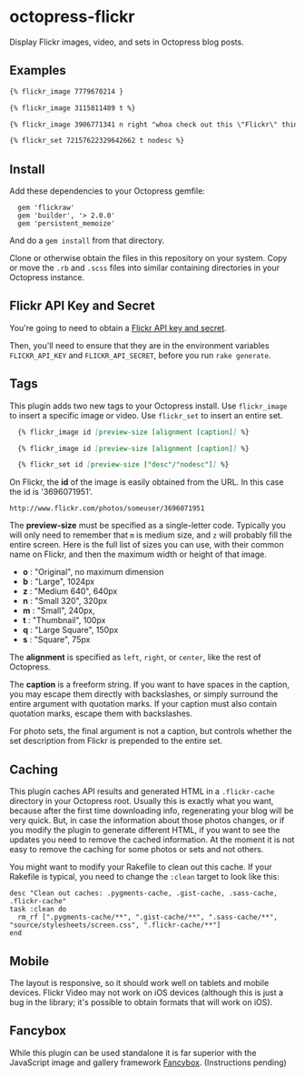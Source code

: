 octopress-flickr
================

Display Flickr images, video, and sets in Octopress blog posts.

## Examples

``` md
{% flickr_image 7779670214 }

{% flickr_image 3115811489 t %}

{% flickr_image 3906771341 n right "whoa check out this \"Flickr\" thing!" %}

{% flickr_set 72157622329642662 t nodesc %}
```

## Install

Add these dependencies to your Octopress gemfile:

``` Rakefile
  gem 'flickraw'
  gem 'builder', '> 2.0.0'
  gem 'persistent_memoize'
```

And do a `gem install` from that directory.

Clone or otherwise obtain the files in this repository on your system. Copy or move the `.rb` and `.scss` files into
similar containing directories in your Octopress instance.

## Flickr API Key and Secret

You're going to need to obtain a [Flickr API key and secret](http://www.flickr.com/services/developer/api/).

Then, you'll need to ensure that they are in the environment variables `FLICKR_API_KEY` and `FLICKR_API_SECRET`, 
before you run `rake generate`. 


## Tags 

This plugin adds two new tags to your Octopress install. Use `flickr_image` to insert a specific image or video. 
Use `flickr_set` to insert an entire set.

``` md
  {% flickr_image id [preview-size [alignment [caption]] %}

  {% flickr_image id [preview-size [alignment [caption]] %}

  {% flickr_set id [preview-size ["desc"/"nodesc"]] %}
```

On Flickr, the **id** of the image is easily obtained from the URL. In this case the id is '3696071951'.

    http://www.flickr.com/photos/someuser/3696071951

The **preview-size** must be specified as a single-letter code. Typically you will only need to remember that `m` is medium size,
and `z` will probably fill the entire screen. Here is the full list of sizes you can use, with their common name on Flickr,
and then the maximum width or height of that image.

* **o**  : "Original", no maximum dimension
* **b**  : "Large", 1024px
* **z**  : "Medium 640", 640px
* **n**  : "Small 320", 320px
* **m**  : "Small", 240px,
* **t**  : "Thumbnail", 100px
* **q**  : "Large Square", 150px
* **s**  : "Square", 75px
 
The **alignment** is specified as `left`, `right`, or `center`, like the rest of Octopress.

The **caption** is a freeform string. If you want to have spaces in the caption, you may escape them directly with backslashes, or simply surround 
the entire argument with quotation marks. If your caption must also contain quotation marks, escape them with backslashes.

For photo sets, the final argument is not a caption, but controls whether the set description from Flickr is prepended to the entire set.

## Caching

This plugin caches API results and generated HTML in a `.flickr-cache` directory in your Octopress root. Usually this is exactly what you want,
because after the first time downloading info, regenerating your blog will be very quick. But, in case the information about those photos 
changes, or if you modify the plugin to generate different HTML, if you want to see the updates you need to remove the cached information. 
At the moment it is not easy to remove the caching for some photos or sets and not others.

You might want to modify your Rakefile to clean out this cache. If your Rakefile is typical, you need to change the `:clean` target to look 
like this:

``` Rakefile
desc "Clean out caches: .pygments-cache, .gist-cache, .sass-cache, .flickr-cache"
task :clean do
  rm_rf [".pygments-cache/**", ".gist-cache/**", ".sass-cache/**", "source/stylesheets/screen.css", ".flickr-cache/**"]
end
```


## Mobile 

The layout is responsive, so it should work well on tablets and mobile devices. Flickr Video may not work on iOS devices (although this is 
just a bug in the library; it's possible to obtain formats that will work on iOS).

## Fancybox

While this plugin can be used standalone it is far superior with the JavaScript image and gallery framework [Fancybox](http://fancyapps.com/fancybox/). (Instructions pending)




